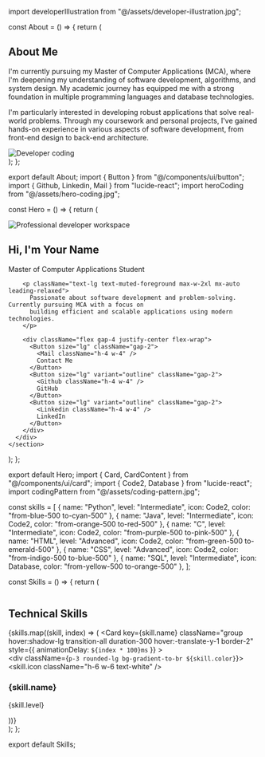 import developerIllustration from "@/assets/developer-illustration.jpg";

const About = () => {
  return (
    <section id="about" className="py-20 px-4 bg-secondary/30">
      <div className="max-w-5xl mx-auto">
        <h2 className="text-3xl md:text-4xl font-bold mb-12 text-center">About Me</h2>
        <div className="grid md:grid-cols-2 gap-8 items-center">
          <div className="space-y-4 text-muted-foreground leading-relaxed">
          <p className="text-lg">
            I'm currently pursuing my Master of Computer Applications (MCA), where I'm deepening my 
            understanding of software development, algorithms, and system design. My academic journey 
            has equipped me with a strong foundation in multiple programming languages and database technologies.
          </p>
          <p className="text-lg">
            I'm particularly interested in developing robust applications that solve real-world problems. 
            Through my coursework and personal projects, I've gained hands-on experience in various aspects 
            of software development, from front-end design to back-end architecture.
          </p>
          </div>
          <div className="flex justify-center">
            <img 
              src={developerIllustration} 
              alt="Developer coding" 
              className="rounded-2xl shadow-2xl w-full max-w-md hover:scale-105 transition-transform duration-300"
            />
          </div>
        </div>
      </div>
    </section>
  );
};

export default About;
import { Button } from "@/components/ui/button";
import { Github, Linkedin, Mail } from "lucide-react";
import heroCoding from "@/assets/hero-coding.jpg";

const Hero = () => {
  return (
    <section className="relative min-h-screen flex items-center justify-center px-4 py-20 overflow-hidden">
      <div className="absolute inset-0 bg-gradient-to-br from-background via-background to-primary/10 z-0" />
      <div className="absolute inset-0 opacity-20 z-0">
        <img 
          src={heroCoding} 
          alt="Professional developer workspace" 
          className="w-full h-full object-cover"
        />
      </div>
      <div className="relative z-10 max-w-4xl mx-auto text-center space-y-8 animate-fade-in">
        <div className="space-y-4">
          <h1 className="text-5xl md:text-7xl font-bold tracking-tight">
            Hi, I'm <span className="bg-gradient-to-r from-primary to-accent bg-clip-text text-transparent">Your Name</span>
          </h1>
          <p className="text-xl md:text-2xl text-muted-foreground">
            Master of Computer Applications Student
          </p>
        </div>
        
        <p className="text-lg text-muted-foreground max-w-2xl mx-auto leading-relaxed">
          Passionate about software development and problem-solving. Currently pursuing MCA with a focus on 
          building efficient and scalable applications using modern technologies.
        </p>

        <div className="flex gap-4 justify-center flex-wrap">
          <Button size="lg" className="gap-2">
            <Mail className="h-4 w-4" />
            Contact Me
          </Button>
          <Button size="lg" variant="outline" className="gap-2">
            <Github className="h-4 w-4" />
            GitHub
          </Button>
          <Button size="lg" variant="outline" className="gap-2">
            <Linkedin className="h-4 w-4" />
            LinkedIn
          </Button>
        </div>
      </div>
    </section>
  );
};

export default Hero;
import { Card, CardContent } from "@/components/ui/card";
import { Code2, Database } from "lucide-react";
import codingPattern from "@/assets/coding-pattern.jpg";

const skills = [
  { name: "Python", level: "Intermediate", icon: Code2, color: "from-blue-500 to-cyan-500" },
  { name: "Java", level: "Intermediate", icon: Code2, color: "from-orange-500 to-red-500" },
  { name: "C", level: "Intermediate", icon: Code2, color: "from-purple-500 to-pink-500" },
  { name: "HTML", level: "Advanced", icon: Code2, color: "from-green-500 to-emerald-500" },
  { name: "CSS", level: "Advanced", icon: Code2, color: "from-indigo-500 to-blue-500" },
  { name: "SQL", level: "Intermediate", icon: Database, color: "from-yellow-500 to-orange-500" },
];

const Skills = () => {
  return (
    <section id="skills" className="relative py-20 px-4 overflow-hidden">
      <div className="absolute inset-0 opacity-5">
        <img 
          src={codingPattern} 
          alt="" 
          className="w-full h-full object-cover"
        />
      </div>
      <div className="relative z-10 max-w-6xl mx-auto">
        <h2 className="text-3xl md:text-4xl font-bold mb-12 text-center">Technical Skills</h2>
        <div className="grid grid-cols-1 md:grid-cols-2 lg:grid-cols-3 gap-6">
          {skills.map((skill, index) => (
            <Card 
              key={skill.name} 
              className="group hover:shadow-lg transition-all duration-300 hover:-translate-y-1 border-2"
              style={{ animationDelay: `${index * 100}ms` }}
            >
              <CardContent className="p-6">
                <div className="flex items-center gap-4">
                  <div className={`p-3 rounded-lg bg-gradient-to-br ${skill.color}`}>
                    <skill.icon className="h-6 w-6 text-white" />
                  </div>
                  <div>
                    <h3 className="font-semibold text-lg">{skill.name}</h3>
                    <p className="text-sm text-muted-foreground">{skill.level}</p>
                  </div>
                </div>
              </CardContent>
            </Card>
          ))}
        </div>
      </div>
    </section>
  );
};

export default Skills;
